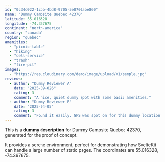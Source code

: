 ```yaml
---
id: "0c34c022-1cbb-4bd8-9705-5e0700abe860"
name: "Dummy Campsite Quebec 42370"
latitude: 55.016328
longitude: -74.367675
continent: "north-america"
country: "canada"
region: "quebec"
amenities:
  - "picnic-table"
  - "hiking"
  - "cell-service"
  - "trash"
  - "fire-pit"
images:
  - "https://res.cloudinary.com/demo/image/upload/v1/sample.jpg"
reviews:
  - author: "Dummy Reviewer A"
    date: "2025-09-026"
    rating: 3
    comment: "A nice, quiet dummy spot with some basic amenities."
  - author: "Dummy Reviewer B"
    date: "2025-04-05"
    rating: 3
    comment: "Found it easily. GPS was spot on for this dummy location."
---
```


This is a **dummy description** for Dummy Campsite Quebec 42370, generated for the proof of concept.

It provides a serene environment, perfect for demonstrating how SvelteKit can handle a large number of static pages. The coordinates are 55.016328, -74.367675.
